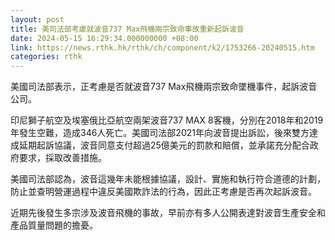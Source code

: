 ```yaml
---
layout: post
title: 美司法部考慮就波音737 Max飛機兩宗致命事故重新起訴波音
date: 2024-05-15 16:29:34.000000000 +08:00
link: https://news.rthk.hk/rthk/ch/component/k2/1753266-20240515.htm
categories: rthk
---
```


美國司法部表示，正考慮是否就波音737 Max飛機兩宗致命墜機事件，起訴波音公司。

印尼獅子航空及埃塞俄比亞航空兩架波音737 MAX 8客機，分別在2018年和2019年發生空難，造成346人死亡。美國司法部2021年向波音提出訴訟，後來雙方達成延期起訴協議，波音同意支付超過25億美元的罰款和賠償，並承諾充分配合政府要求，採取改善措施。

美國司法部認為，波音這幾年未能根據協議，設計、實施和執行符合道德的計劃，防止並查明營運過程中違反美國欺詐法的行為，因此正考慮是否再次起訴波音。

近期先後發生多宗涉及波音飛機的事故，早前亦有多人公開表達對波音生產安全和產品質量問題的擔憂。

